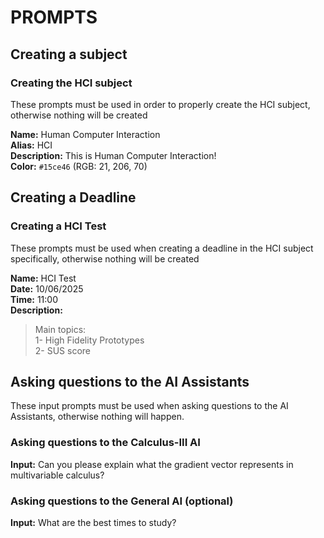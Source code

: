 # PROMPTS

## Creating a subject
### Creating the HCI subject

These prompts must be used in order to properly create the HCI subject, otherwise nothing will be created

**Name:** Human Computer Interaction  
**Alias:** HCI  
**Description:** This is Human Computer Interaction!  
**Color:** `#15ce46` (RGB: 21, 206, 70)

## Creating a Deadline
### Creating a HCI Test 

These prompts must be used when creating a deadline in the HCI subject specifically, otherwise nothing will be created

**Name:** HCI Test  
**Date:** 10/06/2025  
**Time:** 11:00  
**Description:**
> Main topics:<br>
> 1- High Fidelity Prototypes<br>
> 2- SUS score

## Asking questions to the AI Assistants

These input prompts must be used when asking questions to the AI Assistants, otherwise nothing will happen.

### Asking questions to the Calculus-III AI

**Input:** Can you please explain what the gradient vector represents in multivariable calculus?

### Asking questions to the General AI (optional)

**Input:** What are the best times to study?

